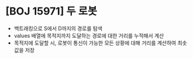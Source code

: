 # [BOJ 15971] 두 로봇

- 백트래킹으로 S에서 D까지의 경로를 탐색
- values 배열에 목적지까지 도달하는 경로에 대한 거리를 누적해서 계산
- 목적지에 도달할 시, 로봇이 통신이 가능한 모든 상황에 대해 거리를 계산하여 최솟값을 저장
